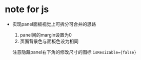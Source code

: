 # note for js

- 实现panel面板视觉上可拆分可合并的思路
    1. panel间的margin设置为0
    2. 页面背景色与面板色设为相同
    
    注意隐藏panel右下角的修改尺寸的图标 `isResizable={false}`
